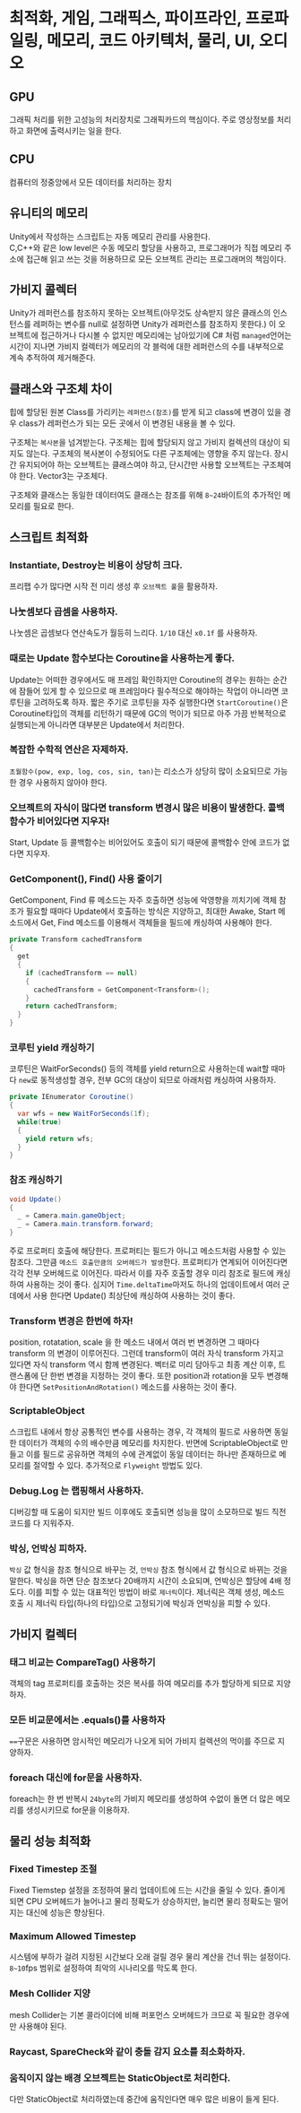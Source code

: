 # 최적화, 게임, 그래픽스, 파이프라인, 프로파일링, 메모리, 코드 아키텍처, 물리, UI, 오디오

## GPU
그래픽 처리를 위한 고성능의 처리장치로 그래픽카드의 핵심이다. 주로 영상정보를 처리하고 화면에 출력시키는 일을 한다.

## CPU
컴퓨터의 정중앙에서 모든 데이터를 처리하는 장치

## 유니티의 메모리
Unity에서 작성하는 스크립트는 자동 메모리 관리를 사용한다. <br>
C,C++와 같은 low level은 수동 메모리 할당을 사용하고, 프로그래머가 직접 메모리 주소에 접근해 읽고 쓰는 것을 허용하므로 모든 오브젝트 관리는 프로그래머의 책임이다.

## 가비지 콜렉터
Unity가 레퍼런스를 참조하지 못하는 오브젝트(아무것도 상속받지 않은 클래스의 인스턴스를 레퍼하는 변수를 null로 설정하면 Unity가 레퍼런스를 참조하지 못한다.) 이 오브젝트에 접근하거나 다시볼 수 없지만
메모리에는 남아있기에 C# 처럼 `managed`언어는 시간이 지나면 가비지 컬렉터가 메모리의 각 블럭에 대한 레퍼런스의 수를 내부적으로 계속 추적하여 제거해준다.

## 클래스와 구조체 차이
힙에 할당된 원본 Class를 가리키는 `레퍼런스(참조)`를 받게 되고 class에 변경이 있을 경우 class가 레퍼런스가 되는 모든 곳에서 이 변경된 내용을 볼 수 있다.

구조체는 `복사본`을 넘겨받는다. 구조체는 힙에 할당되지 않고 가비지 컬렉션의 대상이 되지도 않는다. 구조체의 복사본이 수정되어도 다른 구조체에는 영향을 주지 않는다. 장시간 유지되어야 하는
오브젝트는 클래스여야 하고, 단시간만 사용할 오브젝트는 구조체여야 한다. Vector3는 구조체다.

구조체와 클래스는 동일한 데이터여도 클래스는 참조를 위해 `8~24`바이트의 추가적인 메모리를 필요로 한다.

## 스크립트 최적화
### Instantiate, Destroy는 비용이 상당히 크다.
프리팹 수가 많다면 시작 전 미리 생성 후 `오브젝트 풀`을 활용하자.

### 나눗셈보다 곱셈을 사용하자.
나눗셈은 곱셈보다 연산속도가 월등히 느리다. `1/10` 대신 `x0.1f` 를 사용하자.

### 때로는 Update 함수보다는 Coroutine을 사용하는게 좋다.
Update는 어떠한 경우에서도 매 프레임 확인하지만 Coroutine의 경우는 원하는 순간에 잠들어 있게 할 수 있으므로 매 프레임마다 필수적으로 해야하는 작업이 아니라면 코루틴을 고려하도록 하자.
짧은 주기로 코루틴을 자주 실행한다면 `StartCoroutine()`은 Coroutine타입의 객체를 리턴하기 때문에 GC의 먹이가 되므로 아주 가끔 반복적으로 실행되는게 아니라면 대부분은 Update에서 처리한다.

### 복잡한 수학적 연산은 자제하자.
`초월함수(pow, exp, log, cos, sin, tan)`는 리소스가 상당히 많이 소요되므로 가능한 경우 사용하지 않아야 한다.

### 오브젝트의 자식이 많다면 transform 변경시 많은 비용이 발생한다. 콜백 함수가 비어있다면 지우자!
Start, Update 등 콜백함수는 비어있어도 호출이 되기 때문에 콜백함수 안에 코드가 없다면 지우자.

### GetComponent(), Find() 사용 줄이기
GetComponent, Find 류 메소드는 자주 호출하면 성능에 악영향을 끼치기에 객체 참조가 필요할 때마다 Update에서 호출하는 방식은 지양하고, 최대한 Awake, Start 메소드에서 Get, Find
메소드를 이용해서 객체들을 필드에 캐싱하여 사용해야 한다.
```C#
private Transform cachedTransform
{
  get 
  {
    if (cachedTransform == null)
    {
      cachedTransform = GetComponent<Transform>();
    }
    return cachedTransform;
  }
}
```

### 코루틴 yield 캐싱하기
코루틴은 WaitForSeconds() 등의 객체를 yield return으로 사용하는데 wait할 때마다 `new`로 동적생성할 경우, 전부 GC의 대상이 되므로 아래처럼 캐싱하여 사용하자.
```C#
private IEnumerator Coroutine()
{
  var wfs = new WaitForSeconds(1f);
  while(true)
  {
    yield return wfs;
  }
}
```
### 참조 캐싱하기
```C#
void Update()
{
  _ = Camera.main.gameObject;
  _ = Camera.main.transform.forward;
}
```
주로 프로퍼티 호출에 해당한다. 프로퍼티는 필드가 아니고 메소드처럼 사용할 수 있는 참조다. 그만큼 `메소드 호출만큼의 오버헤드가 발생`한다. 프로퍼티가 연계되어 이어진다면
각각 전부 오버헤드로 이어진다. 따라서 이를 자주 호출할 경우 미리 참조로 필드에 캐싱하여 사용하는 것이 좋다. 심지어 `Time.deltaTime`마저도 하나의 업데이트에서 여러 군데에서 사용
한다면 Update() 최상단에 캐싱하여 사용하는 것이 좋다.

### Transform 변경은 한번에 하자!
position, rotatation, scale 을 한 메소드 내에서 여러 번 변경하면 그 때마다 transform 의 변경이 이루어진다. 그런데 transform이 여러 자식 transform 가지고 있다면 자식 transform
역시 함께 변경된다. 벡터로 미리 담아두고 최종 계산 이후, 트랜스폼에 단 한번 변경을 지정하는 것이 좋다. 또한 position과 rotation을 모두 변경해야 한다면 `SetPositionAndRotation()`
메소드를 사용하는 것이 좋다.

### ScriptableObject
스크립트 내에서 항상 공통적인 변수를 사용하는 경우, 각 객체의 필드로 사용하면 동일한 데이터가 객체의 수의 배수만큼 메모리를 차지한다. 반면에 ScriptableObject로 만들고 이를 필드로
공유하면 객체의 수에 관계없이 동일 데이터는 하나만 존재하므로 메모리를 절약할 수 있다. 추가적으로 `Flyweight` 방법도 있다.

### Debug.Log 는 랩핑해서 사용하자.
디버깅할 때 도움이 되지만 빌드 이후에도 호출되면 성능을 많이 소모하므로 빌드 직전 코드를 다 지워주자.

### 박싱, 언박싱 피하자.
`박싱` 값 형식을 참조 형식으로 바꾸는 것, `언박싱` 참조 형식에서 값 형식으로 바뀌는 것을 말한다. 박싱을 하면 단순 참조보다 20배까지 시간이 소요되며, 언박싱은 할당에 4배 정도다.
이를 피할 수 있는 대표적인 방법이 바로 `제너릭`이다. 제너릭은 객체 생성, 메소드 호출 시 제너릭 타입(하나의 타입)으로 고정되기에 박싱과 언박싱을 피할 수 있다.

## 가비지 컬렉터
### 태그 비교는 CompareTag() 사용하기
객체의 tag 프로퍼티를 호출하는 것은 복사를 하여 메모리를 추가 할당하게 되므로 지양하자.

### 모든 비교문에서는 .equals()를 사용하자
`==`구문은 사용하면 암시적인 메모리가 나오게 되어 가비지 컬렉션의 먹이를 주므로 지양하자.

### foreach 대신에 for문을 사용하자.
foreach는 한 번 반복시 `24byte`의 가비지 메모리를 생성하여 수없이 돌면 더 많은 메모리를 생성시키므로 for문을 이용하자.

## 물리 성능 최적화
### Fixed Timestep 조절
Fixed Tiemstep 설정을 조정하여 물리 업데이트에 드는 시간을 줄일 수 있다. 줄이게 되면 CPU 오버헤드가 늘어나고 물리 정확도가 상승하지만, 늘리면 물리 정확도는 떨어지는 대신에 성능은
향상된다.

### Maximum Allowed Timestep
시스템에 부하가 걸려 지정된 시간보다 오래 걸릴 경우 물리 계산을 건너 뛰는 설정이다. `8~10`fps 범위로 설정하여 최악의 시나리오를 막도록 한다.

### Mesh Collider 지양
mesh Collider는 기본 콜라이더에 비해 퍼포먼스 오버헤드가 크므로 꼭 필요한 경우에만 사용해야 된다.

### Raycast, SpareCheck와 같이 충돌 감지 요소를 최소화하자.

### 움직이지 않는 배경 오브젝트는 StaticObject로 처리한다.
다만 StaticObject로 처리하였는데 중간에 움직인다면 매우 많은 비용이 들게 된다.









